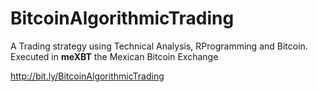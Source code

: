 # BitcoinAlgorithmicTrading
A Trading strategy using Technical Analysis, RProgramming and Bitcoin. Executed in **meXBT** the Mexican Bitcoin Exchange

http://bit.ly/BitcoinAlgorithmicTrading 
